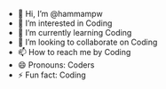- 👋 Hi, I’m @hammampw
- 👀 I’m interested in Coding
- 🌱 I’m currently learning Coding
- 💞️ I’m looking to collaborate on Coding
- 📫 How to reach me by Coding
- 😄 Pronouns: Coders
- ⚡ Fun fact: Coding

<!---
hammampw/hammampw is a ✨ special ✨ repository because its `README.md` (this file) appears on your GitHub profile.
You can click the Preview link to take a look at your changes.
--->
